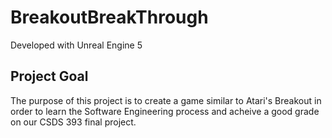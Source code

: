 # BreakoutBreakThrough

Developed with Unreal Engine 5

## Project Goal
The purpose of this project is to create a game similar to Atari's Breakout in order to learn the Software Engineering process and acheive a good grade on our CSDS 393 final project.
